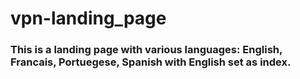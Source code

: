 # vpn-landing_page
### This is a landing page with various languages: English, Francais, Portuegese, Spanish with English set as index.
 